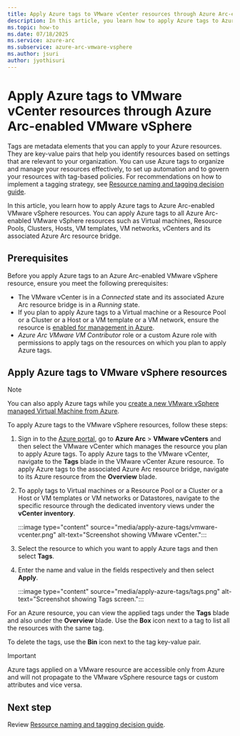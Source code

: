 ```yaml
---
title: Apply Azure tags to VMware vCenter resources through Azure Arc-enabled VMware vSphere 
description: In this article, you learn how to apply Azure tags to Azure Arc-enabled VMware vSphere resources. 
ms.topic: how-to 
ms.date: 07/18/2025
ms.service: azure-arc
ms.subservice: azure-arc-vmware-vsphere
ms.author: jsuri
author: jyothisuri
---
```


# Apply Azure tags to VMware vCenter resources through Azure Arc-enabled VMware vSphere

Tags are metadata elements that you can apply to your Azure resources. They are key-value pairs that help you identify resources based on settings that are relevant to your organization. You can use Azure tags to organize and manage your resources effectively, to set up automation and to govern your resources with tag-based policies. For recommendations on how to implement a tagging strategy, see [Resource naming and tagging decision guide](/azure/cloud-adoption-framework/ready/azure-best-practices/resource-naming-and-tagging-decision-guide?toc=%2Fazure%2Fazure-resource-manager%2Fmanagement%2Ftoc.json).

In this article, you learn how to apply Azure tags to Azure Arc-enabled VMware vSphere resources. You can apply Azure tags to all Azure Arc-enabled VMware vSphere resources such as Virtual machines, Resource Pools, Clusters, Hosts, VM templates, VM networks, vCenters and its associated Azure Arc resource bridge. 

## Prerequisites

Before you apply Azure tags to an Azure Arc-enabled VMware vSphere resource, ensure you meet the following prerequisites:
- The VMware vCenter is in a *Connected* state and its associated Azure Arc resource bridge is in a *Running* state.
- If you plan to apply Azure tags to a Virtual machine or a Resource Pool or a Cluster or a Host or a VM template or a VM network, ensure the resource is [enabled for management in Azure](browse-and-enable-vcenter-resources-in-azure.md).
- *Azure Arc VMware  VM Contributor* role or a custom Azure role with permissions to apply tags on the resources on which you plan to apply Azure tags.

## Apply Azure tags to VMware vSphere resources 

>[!Note]
>You can also apply Azure tags while you [create a new VMware vSphere managed Virtual Machine from Azure](create-virtual-machine.md).

To apply Azure tags to the VMware vSphere resources, follow these steps:

1. Sign in to the [Azure portal](https://portal.azure.com/), go to **Azure Arc** > **VMware vCenters** and then select the VMware vCenter which manages the resource you plan to apply Azure tags.
       To apply Azure tags to the VMware vCenter, navigate to the **Tags** blade in the VMware vCenter Azure resource. 
       To apply Azure tags to the associated Azure Arc resource bridge, navigate to its Azure resource from the **Overview** blade.
 
2. To apply tags to Virtual machines or a Resource Pool or a Cluster or a Host or VM templates or VM networks or Datastores, navigate to the specific resource through the dedicated inventory views under the **vCenter inventory**.

    :::image type="content" source="media/apply-azure-tags/vmware-vcenter.png" alt-text="Screenshot showing VMware vCenter.":::
 
3. Select the resource to which you want to apply Azure tags and then select **Tags**.
4. Enter the name and value in the fields respectively and then select **Apply**.
 
   :::image type="content" source="media/apply-azure-tags/tags.png" alt-text="Screenshot showing Tags screen.":::
        
For an Azure resource, you can view the applied tags under the **Tags** blade and also under the **Overview** blade. Use the **Box** icon next to a tag to list all the resources with the same tag. 

To delete the tags, use the **Bin** icon next to the tag key-value pair.

>[!Important]
>Azure tags applied on a VMware resource are accessible only from Azure and will not propagate to the VMware vSphere resource tags or custom attributes and vice versa.

## Next step

Review [Resource naming and tagging decision guide](/azure/cloud-adoption-framework/ready/azure-best-practices/resource-naming-and-tagging-decision-guide).

